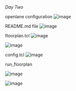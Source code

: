*Day Two*

openlane configuration
![image](https://github.com/piyushk246/Digital_VLSI_SoC_Design_And_Planning/assets/65733681/31cfe1ad-a3f6-4a7c-984b-0bd0af9178f9)

README.md file
![image](https://github.com/piyushk246/Digital_VLSI_SoC_Design_And_Planning/assets/65733681/d0cd2532-478f-4931-a369-bd58ef2d6589)

floorplan.tcl
![image](https://github.com/piyushk246/Digital_VLSI_SoC_Design_And_Planning/assets/65733681/99b4e31a-84f7-41da-a073-6cbe8d7f51a1)

![image](https://github.com/piyushk246/Digital_VLSI_SoC_Design_And_Planning/assets/65733681/24416ab2-899d-42b0-a907-7fcd8532e1d6)


config.tcl
![image](https://github.com/piyushk246/Digital_VLSI_SoC_Design_And_Planning/assets/65733681/6af49127-c761-4840-a794-2c45bb88649c)

run_floorplan

![image](https://github.com/piyushk246/Digital_VLSI_SoC_Design_And_Planning/assets/65733681/94001196-8261-4dd8-960f-92f36f59faca)

![image](https://github.com/piyushk246/Digital_VLSI_SoC_Design_And_Planning/assets/65733681/6613af7b-6b48-43eb-8020-1225aaabb715)


